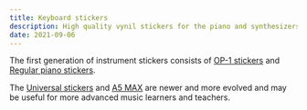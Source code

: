 ```yaml
---
title: Keyboard stickers
description: High quality vynil stickers for the piano and synthesizers - instruments with keys to press
date: 2021-09-06
---
```


The first generation of instrument stickers consists of [OP-1 stickers](./op-1/index.md) and [Regular piano stickers](./piano/index.md).

The [Universal stickers](./universal/index.md) and [A5 MAX](./a5max/index.md) are newer and more evolved and may be useful for more advanced music learners and teachers.